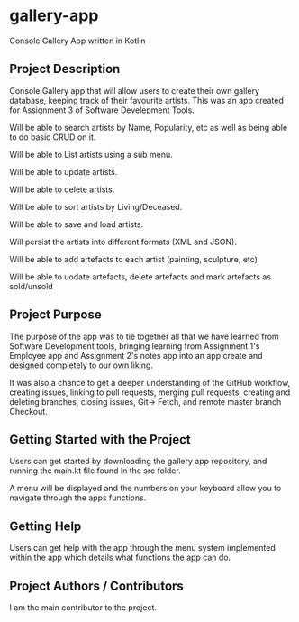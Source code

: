 # gallery-app
Console Gallery App written in Kotlin

## Project Description
Console Gallery app that will allow users to create their own gallery database, keeping track of their favourite artists. This was an app created for Assignment 3 of Software Develepment Tools.

Will be able to search artists by Name, Popularity, etc as well as being able to do basic CRUD on it. 

Will be able to List artists using a sub menu.

Will be able to update artists.

Will be able to delete artists.

Will be able to sort artists by Living/Deceased.

Will be able to save and load artists.

Will persist the artists into different formats (XML and JSON).

Will be able to add artefacts to each artist (painting, sculpture, etc)

Will be able to uodate artefacts, delete artefacts and mark artefacts as sold/unsold

## Project Purpose
The purpose of the app was to tie together all that we have learned from Software Development tools, bringing learning from Assignment 1's Employee app and Assignment 2's notes app into an app create and designed completely to our own liking.

It was also a chance to get a deeper understanding of the GitHub workflow, creating issues, linking to pull requests, merging pull requests, creating and deleting branches, closing issues, Git-> Fetch, and remote master branch Checkout.

## Getting Started with the Project
Users can get started by downloading the gallery app repository, and running the main.kt file found in the src folder.

A menu will be displayed and the numbers on your keyboard allow you to navigate through the apps functions.

## Getting Help
Users can get help with the app through the menu system implemented within the app which details what functions the app can do.

## Project Authors / Contributors
I am the main contributor to the project.
